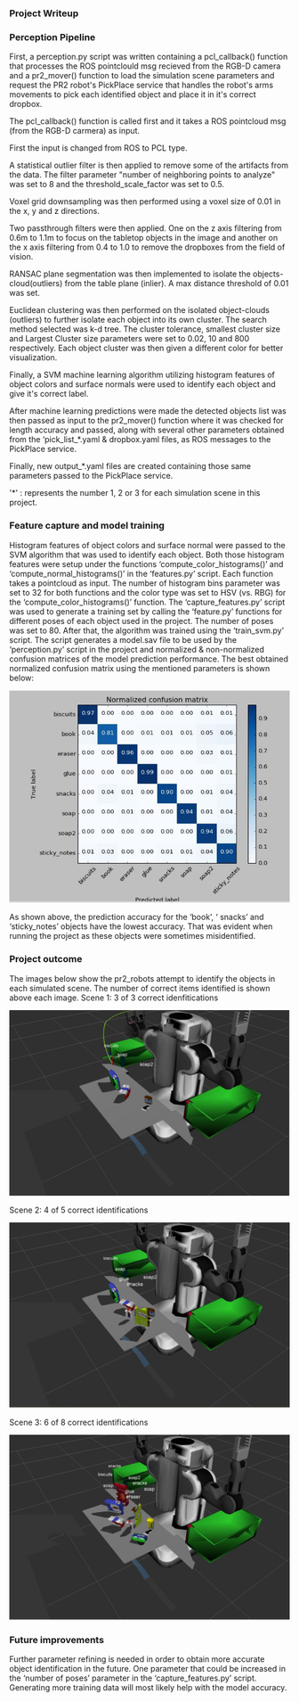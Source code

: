 
### Project Writeup


### Perception Pipeline
First, a perception.py script was written containing a pcl_callback() function that processes the ROS pointclould msg recieved from the RGB-D camera and a pr2_mover() function to load the simulation scene parameters and request the PR2 robot's PickPlace service that handles the robot's arms movements to pick each identified object and place it in it's correct dropbox.

The pcl_callback() function is called first and it takes a ROS pointcloud msg (from the RGB-D carmera) as input.

First the input is changed from ROS to PCL type.

A statistical outlier filter is then applied to remove some of the artifacts from the data. The filter parameter "number of neighboring points to analyze" was set to 8 and the threshold_scale_factor was set to 0.5.

Voxel grid downsampling was then performed using a voxel size of 0.01 in the x, y and z directions.

Two passthrough filters were then applied. One on the z axis filtering from 0.6m to 1.1m to focus on the tabletop objects in the image and another on the x axis filtering from 0.4 to 1.0 to remove the dropboxes from the field of vision.

RANSAC plane segmentation was then implemented to isolate the objects-cloud(outliers) from the table plane (inlier). A max distance threshold of 0.01 was set.

Euclidean clustering was then performed on the isolated object-clouds (outliers) to further isolate each object into its own cluster. The search method selected was k-d tree. The cluster tolerance, smallest cluster size and Largest Cluster size parameters were set to 0.02, 10 and 800 respectively. Each object cluster was then given a different color for better visualization.

Finally, a SVM machine learning algorithm utilizing histogram features of object colors and surface normals were used to identify each object and give it's correct label.

After machine learning predictions were made the detected objects list was then passed as input to the pr2_mover() function where it was checked for length accuracy and passed, along with several other parameters obtained from the ‘pick_list_*.yaml & dropbox.yaml files, as ROS messages to the PickPlace service. 

Finally, new output_*.yaml files are created containing those same parameters passed to the PickPlace service. 

'*'  : represents the number 1, 2 or 3 for each simulation scene in this project.

### Feature capture and model training

Histogram features of object colors and surface normal were passed to the SVM algorithm that was used to identify each object.
Both those histogram features were setup under the functions ‘compute_color_histograms()’ and ‘compute_normal_histograms()’  in the ‘features.py’ script. Each function takes a pointcloud as input. The number of histogram bins parameter was set to 32 for both functions and the color type was set to HSV (vs. RBG) for the ‘compute_color_histograms()’ function.
The ‘capture_features.py’ script was used to generate a training set by calling the ‘feature.py’ functions for different poses of each object used in the project. The number of poses was set to 80.
After that, the algorithm was trained using the ‘train_svm.py’ script. The script generates a model.sav file to be used by the ‘perception.py’ script in the project and normalized & non-normalized confusion matrices of the model prediction performance. The best obtained normalized confusion matrix using the mentioned parameters is shown below:

![alt text](https://github.com/mo-messidi/RoboND-Perception-Project/blob/master/pr2_robot/misc%20images/Normalized%20confusion%20matrix.JPG)

As shown above, the prediction accuracy for the ‘book’, ‘ snacks’ and ‘sticky_notes’ objects have the lowest accuracy.  That was evident when running the project as these objects were sometimes misidentified.
 
### Project outcome
The images below show the pr2_robots attempt to identify the objects in each simulated scene. The number of correct items identified is shown above each image.
Scene 1: 3 of 3 correct idenfitications

![alt text](https://github.com/mo-messidi/RoboND-Perception-Project/blob/master/pr2_robot/misc%20images/World%201.JPG)

Scene 2: 4 of 5 correct identifications

![alt text](https://github.com/mo-messidi/RoboND-Perception-Project/blob/master/pr2_robot/misc%20images/World%202%20.JPG)

Scene 3: 6 of 8 correct identifications

![alt text](https://github.com/mo-messidi/RoboND-Perception-Project/blob/master/pr2_robot/misc%20images/World%203.JPG)

### Future improvements

Further parameter refining is needed in order to obtain more accurate object identification in the future. One parameter that could be increased in the ‘number of poses’ parameter in the ‘capture_features.py’ script. Generating more training data will most likely help with the model accuracy.

